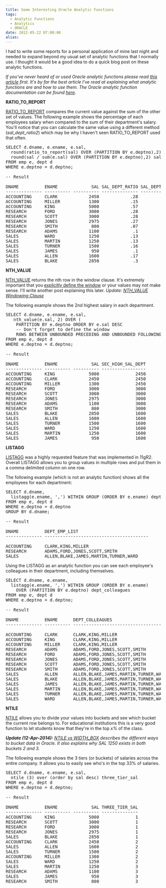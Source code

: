```yaml
---
title: Some Interesting Oracle Analytic Functions
tags:
  - Analytic Functions
  - Analytics
  - ORACLE
date: 2012-05-22 07:00:00
alias:
---
```


I had to write some reports for a personal application of mine last night and needed to expand beyond my usual set of analytic functions that I normally use. I thought it would be a good idea to do a quick blog post on these analytic functions. 

_If you've never heard of or used Oracle analytic functions please read [this article](http://orafaq.com/node/55) first. It's by far the best article I've read at explaining what analytic functions are and how to use them. The Oracle analytic function documentation can be found [here](http://docs.oracle.com/cd/E11882_01/server.112/e26088/functions004.htm#SQLRF06174)._ 

**RATIO_TO_REPORT**

[RATIO_TO_REPORT](http://docs.oracle.com/cd/E11882_01/server.112/e26088/functions142.htm#i85800) compares the current value against the sum of the other set of values.   The following example shows the percentage of each employees salary when compared to the sum of their department's salary. You'll notice that you can calculate the same value using a different method (_sal_dept_ratio2_) which may be why I haven't seen RATIO_TO_REPORT used that often.  
<pre class="brush: sql; highlight: 2">SELECT d.dname, e.ename, e.sal, 
  round(ratio_to_report(sal) OVER (PARTITION BY e.deptno),2) sal_dept_ratio, 
  round(sal / sum(e.sal) OVER (PARTITION BY e.deptno),2) sal_dept_ratio2
FROM emp e, dept d
WHERE e.deptno = d.deptno;

-- Result

DNAME          ENAME             SAL SAL_DEPT_RATIO SAL_DEPT_RATIO2
-------------- ---------- ---------- -------------- ---------------
ACCOUNTING     CLARK            2450            .28             .28
ACCOUNTING     MILLER           1300            .15             .15
ACCOUNTING     KING             5000            .57             .57
RESEARCH       FORD             3000            .28             .28
RESEARCH       SCOTT            3000            .28             .28
RESEARCH       JONES            2975            .27             .27
RESEARCH       SMITH             800            .07             .07
RESEARCH       ADAMS            1100             .1              .1
SALES          WARD             1250            .13             .13
SALES          MARTIN           1250            .13             .13
SALES          TURNER           1500            .16             .16
SALES          JAMES             950             .1              .1
SALES          ALLEN            1600            .17             .17
SALES          BLAKE            2850             .3              .3
</pre>
**NTH_VALUE**

[NTH_VALUE](http://docs.oracle.com/cd/E11882_01/server.112/e26088/functions114.htm#CJAFEJBE) returns the nth row in the window clause. It's extremely important that you <u>explicitly define the window</u> or your values may not make sense. I'll write another post explaining this later. _Update: [NTH_VALUE Windowing Clause](http://www.talkapex.com/2012/06/nthvalue-windowing-clause.html)_

The following example shows the 2nd highest salary in each department.  
<pre class="brush: sql; highlight: [2,3,4,5]">SELECT d.dname, e.ename, e.sal, 
   nth_value(e.sal, 2) OVER (
    PARTITION BY e.deptno ORDER BY e.sal DESC 
    -- Don't forget to define the window
    ROWS BETWEEN UNBOUNDED PRECEDING AND UNBOUNDED FOLLOWING) sec_high_sal_dept
FROM emp e, dept d
WHERE e.deptno = d.deptno;

-- Result

DNAME          ENAME             SAL SEC_HIGH_SAL_DEPT
-------------- ---------- ---------- -----------------
ACCOUNTING     KING             5000              2450
ACCOUNTING     CLARK            2450              2450
ACCOUNTING     MILLER           1300              2450
RESEARCH       FORD             3000              3000
RESEARCH       SCOTT            3000              3000
RESEARCH       JONES            2975              3000
RESEARCH       ADAMS            1100              3000
RESEARCH       SMITH             800              3000
SALES          BLAKE            2850              1600
SALES          ALLEN            1600              1600
SALES          TURNER           1500              1600
SALES          WARD             1250              1600
SALES          MARTIN           1250              1600
SALES          JAMES             950              1600
</pre>
**LISTAGG**

[LISTAGG](http://docs.oracle.com/cd/E11882_01/server.112/e26088/functions089.htm#CJABDFBD) was a highly requested feature that was implemented in 11gR2\. Overall LISTAGG allows you to group values in multiple rows and put them in a comma delimited column on one row. 

The following example (which is not an analytic function) shows all the employees for each department:  
<pre class="brush: sql; highlight: 2">SELECT d.dname,
  listagg(e.ename, ',') WITHIN GROUP (ORDER BY e.ename) dept_emp_list
FROM emp e, dept d
WHERE e.deptno = d.deptno
GROUP BY d.dname;

-- Result

DNAME          DEPT_EMP_LIST
-------------- ----------------------------------------

ACCOUNTING     CLARK,KING,MILLER
RESEARCH       ADAMS,FORD,JONES,SCOTT,SMITH
SALES          ALLEN,BLAKE,JAMES,MARTIN,TURNER,WARD
</pre>Using the LISTAGG as an analytic function you can see each employee's colleagues in their department, including themselves.  
<pre class="brush: sql; highlight: [2,3]">SELECT d.dname, e.ename,
  listagg(e.ename, ',') WITHIN GROUP (ORDER BY e.ename) 
    OVER (PARTITION BY e.deptno) dept_colleagues
FROM emp e, dept d
WHERE e.deptno = d.deptno;

-- Result

DNAME          ENAME      DEPT_COLLEAGUES
-------------- ---------- --------------------------------------

ACCOUNTING     CLARK      CLARK,KING,MILLER
ACCOUNTING     KING       CLARK,KING,MILLER
ACCOUNTING     MILLER     CLARK,KING,MILLER
RESEARCH       ADAMS      ADAMS,FORD,JONES,SCOTT,SMITH
RESEARCH       FORD       ADAMS,FORD,JONES,SCOTT,SMITH
RESEARCH       JONES      ADAMS,FORD,JONES,SCOTT,SMITH
RESEARCH       SCOTT      ADAMS,FORD,JONES,SCOTT,SMITH
RESEARCH       SMITH      ADAMS,FORD,JONES,SCOTT,SMITH
SALES          ALLEN      ALLEN,BLAKE,JAMES,MARTIN,TURNER,WARD
SALES          BLAKE      ALLEN,BLAKE,JAMES,MARTIN,TURNER,WARD
SALES          JAMES      ALLEN,BLAKE,JAMES,MARTIN,TURNER,WARD
SALES          MARTIN     ALLEN,BLAKE,JAMES,MARTIN,TURNER,WARD
SALES          TURNER     ALLEN,BLAKE,JAMES,MARTIN,TURNER,WARD
SALES          WARD       ALLEN,BLAKE,JAMES,MARTIN,TURNER,WARD
</pre>
**NTILE**

[NTILE](http://docs.oracle.com/cd/E11882_01/server.112/e26088/functions115.htm#i85619) allows you to divide your values into buckets and see which bucket the current row belongs to. For educational institutions this is a very good function to let students know that they're in the top _x%_ of the class. 

_**Update (12-Apr-2014):** [NTILE vs WIDTH_BOX](http://www.talkapex.com/2014/04/ntile-vs-widthbucket.html) describes the different ways to bucket data in Oracle. It also explains why SAL 1250 exists in both buckets 2 and 3._

The following example shows the 3 tiers (or buckets) of salaries across the entire company. It allows you to easily see who's in the top 33% of salaries.   
<pre class="brush: sql; highlight: [2]">SELECT d.dname, e.ename, e.sal,
  ntile (3) over (order by sal desc) three_tier_sal
FROM emp e, dept d
WHERE e.deptno = d.deptno;

-- Result

DNAME          ENAME             SAL THREE_TIER_SAL
-------------- ---------- ---------- --------------
ACCOUNTING     KING             5000              1
RESEARCH       SCOTT            3000              1
RESEARCH       FORD             3000              1
RESEARCH       JONES            2975              1
SALES          BLAKE            2850              1
ACCOUNTING     CLARK            2450              2
SALES          ALLEN            1600              2
SALES          TURNER           1500              2
ACCOUNTING     MILLER           1300              2
SALES          WARD             1250              2
SALES          MARTIN           1250              3
RESEARCH       ADAMS            1100              3
SALES          JAMES             950              3
RESEARCH       SMITH             800              3
</pre>